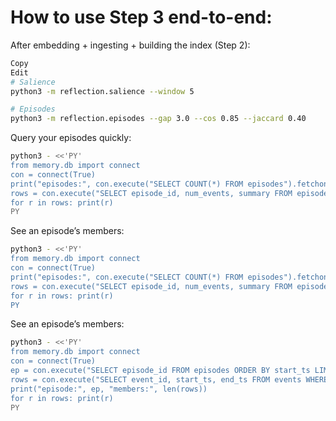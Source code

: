 # How to use Step 3 end-to-end:

After embedding + ingesting + building the index (Step 2):

```bash
Copy
Edit
# Salience
python3 -m reflection.salience --window 5

# Episodes
python3 -m reflection.episodes --gap 3.0 --cos 0.85 --jaccard 0.40
```

Query your episodes quickly:

```bash
python3 - <<'PY'
from memory.db import connect
con = connect(True)
print("episodes:", con.execute("SELECT COUNT(*) FROM episodes").fetchone()[0])
rows = con.execute("SELECT episode_id, num_events, summary FROM episodes ORDER BY start_ts LIMIT 10").fetchall()
for r in rows: print(r)
PY
```
See an episode’s members:

```bash
python3 - <<'PY'
from memory.db import connect
con = connect(True)
print("episodes:", con.execute("SELECT COUNT(*) FROM episodes").fetchone()[0])
rows = con.execute("SELECT episode_id, num_events, summary FROM episodes ORDER BY start_ts LIMIT 10").fetchall()
for r in rows: print(r)
PY  
```

See an episode’s members:

```bash
python3 - <<'PY'
from memory.db import connect
con = connect(True)
ep = con.execute("SELECT episode_id FROM episodes ORDER BY start_ts LIMIT 1").fetchone()[0]
rows = con.execute("SELECT event_id, start_ts, end_ts FROM events WHERE episode_id = ? ORDER BY start_ts", [ep]).fetchall()
print("episode:", ep, "members:", len(rows))
for r in rows: print(r)
PY
```